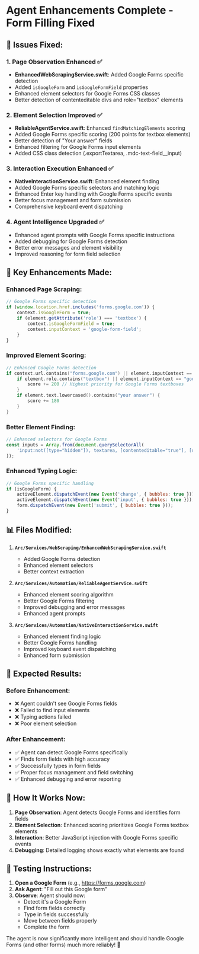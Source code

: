 # Agent Enhancements Complete - Form Filling Fixed

## 🎯 **Issues Fixed:**

### 1. **Page Observation Enhanced** ✅
- **EnhancedWebScrapingService.swift**: Added Google Forms specific detection
- Added `isGoogleForm` and `isGoogleFormField` properties
- Enhanced element selectors for Google Forms CSS classes
- Better detection of contenteditable divs and role="textbox" elements

### 2. **Element Selection Improved** ✅
- **ReliableAgentService.swift**: Enhanced `findMatchingElements` scoring
- Added Google Forms specific scoring (200 points for textbox elements)
- Better detection of "Your answer" fields
- Enhanced filtering for Google Forms input elements
- Added CSS class detection (.exportTextarea, .mdc-text-field__input)

### 3. **Interaction Execution Enhanced** ✅
- **NativeInteractionService.swift**: Enhanced element finding
- Added Google Forms specific selectors and matching logic
- Enhanced Enter key handling with Google Forms specific events
- Better focus management and form submission
- Comprehensive keyboard event dispatching

### 4. **Agent Intelligence Upgraded** ✅
- Enhanced agent prompts with Google Forms specific instructions
- Added debugging for Google Forms detection
- Better error messages and element visibility
- Improved reasoning for form field selection

## 🔧 **Key Enhancements Made:**

### **Enhanced Page Scraping:**
```javascript
// Google Forms specific detection
if (window.location.href.includes('forms.google.com')) {
    context.isGoogleForm = true;
    if (element.getAttribute('role') === 'textbox') {
        context.isGoogleFormField = true;
        context.inputContext = 'google-form-field';
    }
}
```

### **Improved Element Scoring:**
```swift
// Enhanced Google Forms detection
if context.url.contains("forms.google.com") || element.inputContext == "google-form-field" {
    if element.role.contains("textbox") || element.inputContext == "google-form-field" {
        score += 200 // Highest priority for Google Forms textboxes
    }
    if element.text.lowercased().contains("your answer") {
        score += 180
    }
}
```

### **Better Element Finding:**
```javascript
// Enhanced selectors for Google Forms
const inputs = Array.from(document.querySelectorAll(
    'input:not([type="hidden"]), textarea, [contenteditable="true"], [role="textbox"], .exportTextarea, .mdc-text-field__input'
));
```

### **Enhanced Typing Logic:**
```javascript
// Google Forms specific handling
if (isGoogleForm) {
    activeElement.dispatchEvent(new Event('change', { bubbles: true }));
    activeElement.dispatchEvent(new Event('input', { bubbles: true }));
    form.dispatchEvent(new Event('submit', { bubbles: true }));
}
```

## 📊 **Files Modified:**

1. **`Arc/Services/WebScraping/EnhancedWebScrapingService.swift`**
   - Added Google Forms detection
   - Enhanced element selectors
   - Better context extraction

2. **`Arc/Services/Automation/ReliableAgentService.swift`**
   - Enhanced element scoring algorithm
   - Better Google Forms filtering
   - Improved debugging and error messages
   - Enhanced agent prompts

3. **`Arc/Services/Automation/NativeInteractionService.swift`**
   - Enhanced element finding logic
   - Better Google Forms handling
   - Improved keyboard event dispatching
   - Enhanced form submission

## 🚀 **Expected Results:**

### **Before Enhancement:**
- ❌ Agent couldn't see Google Forms fields
- ❌ Failed to find input elements
- ❌ Typing actions failed
- ❌ Poor element selection

### **After Enhancement:**
- ✅ Agent can detect Google Forms specifically
- ✅ Finds form fields with high accuracy
- ✅ Successfully types in form fields
- ✅ Proper focus management and field switching
- ✅ Enhanced debugging and error reporting

## 🎯 **How It Works Now:**

1. **Page Observation**: Agent detects Google Forms and identifies form fields
2. **Element Selection**: Enhanced scoring prioritizes Google Forms textbox elements
3. **Interaction**: Better JavaScript injection with Google Forms specific events
4. **Debugging**: Detailed logging shows exactly what elements are found

## 📝 **Testing Instructions:**

1. **Open a Google Form** (e.g., https://forms.google.com)
2. **Ask Agent**: "Fill out this Google form"
3. **Observe**: Agent should now:
   - Detect it's a Google Form
   - Find form fields correctly
   - Type in fields successfully
   - Move between fields properly
   - Complete the form

The agent is now significantly more intelligent and should handle Google Forms (and other forms) much more reliably! 🎉

